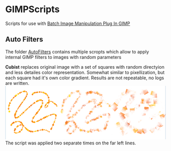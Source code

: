 # GIMPScripts
 Scripts for use with [Batch Image Manipulation Plug In GIMP](https://alessandrofrancesconi.it/projects/bimp/)

## Auto Filters
 The folder [AutoFilters](/AutoFilters/) contains multiple scropts which allow to apply internal GIMP filters to images with random parameters

 **Cubist** replaces original image with a set of squares with random directyion and less detailes color representation. Somewhat similar to pixellization, but each square had it's own color gradient. Results are not repeatable, no logs are written. ![An example of the work of the script is below](/CubistExample.jpg) The script was applied two separate times on the far left lines.